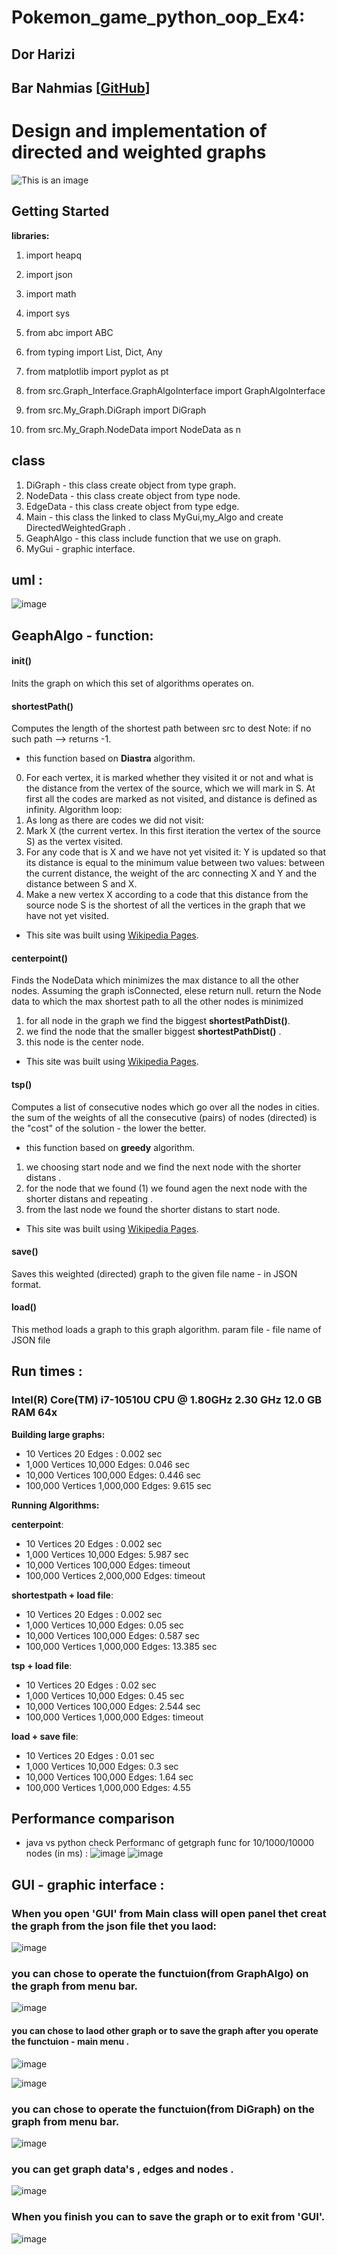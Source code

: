 # Pokemon_game_python_oop_Ex4:                                                                
## Dor Harizi
## Bar Nahmias [[GitHub](https://github.com/BarNahmias)]

# Design and implementation of directed and weighted graphs 

![This is an image](https://user-images.githubusercontent.com/92825016/145035678-cd125e45-64d7-4055-91bb-646ddfbf99ba.png)  

## Getting Started
**libraries:** 
1. import heapq
2. import json
3. import math
4. import sys
5. from abc import ABC
6. from typing import List, Dict, Any
7. from matplotlib import pyplot as pt

8. from src.Graph_Interface.GraphAlgoInterface import GraphAlgoInterface
9. from src.My_Graph.DiGraph import DiGraph
10. from src.My_Graph.NodeData import NodeData as n

## class
1. DiGraph - this class create object from type graph.
2. NodeData - this class create object from type node.
3. EdgeData - this class create object from type edge.
4. Main -  this class the linked to class MyGui,my_Algo and create DirectedWeightedGraph  .
5. GeaphAlgo - this class include  function that we use on graph.
7. MyGui - graphic interface.


## uml :
![image](src/uml.png)  


## GeaphAlgo - function:
#### **init()**
Inits the graph on which this set of algorithms operates on.


#### **shortestPath()**
Computes the length of the shortest path between src to dest
Note: if no such path --> returns -1.
 - this function based on **Diastra** algorithm. 
0. For each vertex, it is marked whether they visited it or not and what is the distance from the vertex of the source, which we will mark in S. At first all the codes are marked as not visited, and distance is defined as infinity.
Algorithm loop:
1. As long as there are codes we did not visit:
2. Mark X (the current vertex. In this first iteration the vertex of the source S) as the vertex visited.
3. For any code that is X and we have not yet visited it:
Y is updated so that its distance is equal to the minimum value between two values: between the current distance, the weight of the arc connecting X and Y and the distance between S and X.
4. Make a new vertex X according to a code that this distance from the source node S is the shortest of all the vertices in the graph that we have not yet visited.
* This site was built using [Wikipedia Pages](https://en.wikipedia.org/wiki/Dijkstra%27s_algorithm).

#### **centerpoint()**
 Finds the NodeData which minimizes the max distance to all the other nodes.
 Assuming the graph isConnected, elese return null. 
 return the Node data to which the max shortest path to all the other nodes is minimized
1. for all node in the graph we find the biggest **shortestPathDist()**.
2. we find the node that the smaller  biggest **shortestPathDist()** .
3. this node is the center node. 
* This site was built using [Wikipedia Pages]( https://en.wikipedia.org/wiki/Graph_center).

#### **tsp()**
Computes a list of consecutive nodes which go over all the nodes in cities.
the sum of the weights of all the consecutive (pairs) of nodes (directed) is the "cost" of the solution -
the lower the better.
  - this function based on **greedy** algorithm. 
1. we choosing start node and we find the next node  with the shorter distans .
2. for the node that we found (1) we found agen the next node  with the shorter distans and repeating .
3. from the last node we found the shorter distans to start node. 
* This site was built using [Wikipedia Pages]( https://en.wikipedia.org/wiki/Travelling_salesman_problem).

#### **save()**
 Saves this weighted (directed) graph to the given
 file name - in JSON format.
#### **load()**
This method loads a graph to this graph algorithm.
param file - file name of JSON file

## Run times  :
### Intel(R) Core(TM) i7-10510U CPU @ 1.80GHz   2.30 GHz 12.0 GB RAM 64x

**Building large graphs:**
- 10 Vertices 20 Edges : 0.002 sec
- 1,000 Vertices 10,000 Edges: 0.046 sec
- 10,000 Vertices 100,000 Edges: 0.446 sec
- 100,000 Vertices 1,000,000 Edges: 9.615 sec

**Running Algorithms:**

**centerpoint**:

- 10 Vertices 20 Edges : 0.002 sec
- 1,000 Vertices 10,000 Edges: 5.987 sec
- 10,000 Vertices 100,000 Edges: timeout
- 100,000 Vertices 2,000,000 Edges: timeout

**shortestpath + load file**:

- 10 Vertices 20 Edges : 0.002 sec
- 1,000 Vertices 10,000 Edges: 0.05 sec
- 10,000 Vertices 100,000 Edges: 0.587 sec
- 100,000 Vertices 1,000,000 Edges: 13.385 sec


**tsp  + load file**:

- 10 Vertices 20 Edges : 0.02 sec
- 1,000 Vertices 10,000 Edges: 0.45 sec
- 10,000 Vertices 100,000 Edges: 2.544 sec
- 100,000 Vertices 1,000,000 Edges: timeout

**load + save file**:

- 10 Vertices 20 Edges : 0.01 sec
- 1,000 Vertices 10,000 Edges: 0.3 sec
- 10,000 Vertices 100,000 Edges: 1.64 sec
- 100,000 Vertices 1,000,000 Edges: 4.55

## Performance comparison 
-  java vs python check Performanc of getgraph func  for 10/1000/10000 nodes (in ms) :
![image](https://user-images.githubusercontent.com/92825016/147482950-224c6975-9e99-4c3f-813d-c31ffed29fa1.png)
![image](https://user-images.githubusercontent.com/92825016/147550984-73bbffcd-6115-4bb5-916f-17d4a075bfe1.png)



## GUI - graphic interface :
### When you open 'GUI' from Main class will open panel thet creat the graph from the json file thet you laod:
![image](https://user-images.githubusercontent.com/92825016/147589337-0bbf9e4c-e997-4c37-aa0f-7973c5424a76.png)

### you can chose to operate the functuion(from GraphAlgo) on the graph from menu bar.
![image](https://user-images.githubusercontent.com/92825016/147589388-adda5f37-62ad-4201-8b83-b50e9023cd39.png)

#### you can chose to laod other graph or to save the graph after you  operate the functuion - main menu .
![image](https://user-images.githubusercontent.com/92825016/147589415-415c1557-fa31-4d87-a333-e236294c924c.png)

![image](https://user-images.githubusercontent.com/92825016/147589439-0d0d8b65-d136-452f-9f64-33f5daca8aef.png)

### you can chose to operate the functuion(from DiGraph) on the graph from menu bar. 
![image](https://user-images.githubusercontent.com/92825016/147589465-dae6b9ce-e00a-467d-b23a-8adc86abe7ee.png)

### you can get graph data's , edges and nodes  .
![image](https://user-images.githubusercontent.com/92825016/147589494-9ccd3ea8-bbd0-4cc1-b27c-f1bafab3932d.png)

### When you finish you can to save the graph or to exit from 'GUI'.
![image](https://user-images.githubusercontent.com/92825016/147473376-3886c907-eca3-4b27-a87f-70bcc1b06bba.png)
